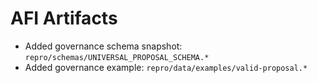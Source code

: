 # AFI Artifacts


- Added governance schema snapshot: `repro/schemas/UNIVERSAL_PROPOSAL_SCHEMA.*`
- Added governance example: `repro/data/examples/valid-proposal.*`